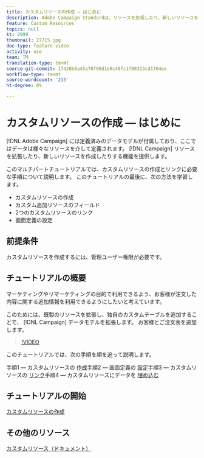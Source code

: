 ```yaml
---
title: カスタムリソースの作成 — はじめに
description: Adobe Campaign Standardは、リソースを拡張したり、新しいリソースを作成したりする機能を提供しています。 このマルチパートチュートリアルでは、カスタムリソースの作成とリンクに必要な手順について説明します。
feature: Custom Resources
topics: null
kt: 2999
thumbnail: 27715.jpg
doc-type: feature video
activity: use
team: TM
translation-type: tm+mt
source-git-commit: 17428b8a45a70790d1e9c40fc1f00313cd1704ee
workflow-type: tm+mt
source-wordcount: '233'
ht-degree: 0%

---
```



# カスタムリソースの&#x200B;作成 — はじめに

[!DNL Adobe Campaign] には定義済みのデータモデルが付属しており、ここではデータは様々なリソースを介して定義されます。 [!DNL Campaign] リソースを拡張したり、新しいリソースを作成したりする機能を提供します。

このマルチパートチュートリアルでは、カスタムリソースの作成とリンクに必要な手順について説明します。 このチュートリアルの最後に、次の方法を学習します。

* カスタムリソースの作成
* カスタム追加リソースのフィールド
* 2つのカスタムリソースのリンク
* 画面定義の設定

## 前提条件

カスタムリソースを作成するには、管理ユーザー権限が必要です。

## チュートリアルの概要

マーケティングやリマーケティングの目的で利用できるよう、お客様が注文した内容に関する追加情報を利用できるようにしたいと考えています。

このためには、既製のリソースを拡張し、独自のカスタムテーブルを追加することで、 [!DNL Campaign] データモデルを拡張します。 お客様とご注文表を追加します。

>[!VIDEO](https://video.tv.adobe.com/v/27715?quality=9)

このチュートリアルでは、次の手順を順を追って説明します。

手順1 — カスタムリソースの [作成](./creating-a-custom-resource.md)手順2 — 画面定義の [設定](./configuring-a-screen-definition-for-a-custom-resource.md)手順3 — カスタムリソースの [リンク](./linking-custom-resources.md)手順4 — カスタムリソースにデータを [埋め込む](./populate-custom-resources-with-data.md)

## チュートリアルの開始

[カスタムリソースの作成](./creating-a-custom-resource.md)

## その他のリソース

[カスタムリソース（ドキュメント）](https://experienceleague.adobe.com/docs/campaign-standard/using/working-with-apis/global-concepts/custom-resources.html)
